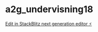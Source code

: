 # a2g_undervisning18

[Edit in StackBlitz next generation editor ⚡️](https://stackblitz.com/~/github.com/JulieKodehode/a2g_undervisning18)